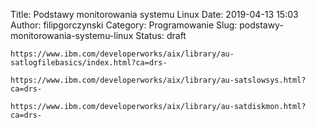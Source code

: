 Title: Podstawy monitorowania systemu Linux
Date: 2019-04-13 15:03
Author: filipgorczynski
Category: Programowanie
Slug: podstawy-monitorowania-systemu-linux
Status: draft

`https://www.ibm.com/developerworks/aix/library/au-satlogfilebasics/index.html?ca=drs-`

`https://www.ibm.com/developerworks/aix/library/au-satslowsys.html?ca=drs-`

`https://www.ibm.com/developerworks/aix/library/au-satdiskmon.html?ca=drs-`

 
